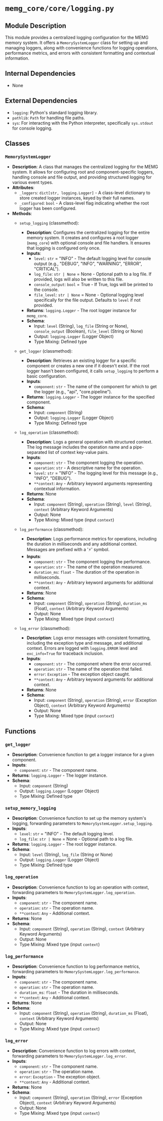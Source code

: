 # `memg_core/core/logging.py`

## Module Description
This module provides a centralized logging configuration for the MEMG memory system. It offers a `MemorySystemLogger` class for setting up and managing loggers, along with convenience functions for logging operations, performance metrics, and errors with consistent formatting and contextual information.

## Internal Dependencies
- None

## External Dependencies
- `logging`: Python's standard logging library.
- `pathlib`: `Path` for handling file paths.
- `sys`: For interacting with the Python interpreter, specifically `sys.stdout` for console logging.

## Classes

### `MemorySystemLogger`
- **Description**: A class that manages the centralized logging for the MEMG system. It allows for configuring root and component-specific loggers, handling console and file output, and providing structured logging for various event types.
- **Attributes**:
  - `_loggers`: `dict[str, logging.Logger]` - A class-level dictionary to store created logger instances, keyed by their full names.
  - `_configured`: `bool` - A class-level flag indicating whether the root logger has been configured.
- **Methods**:
  - `setup_logging` (classmethod):
    - **Description**: Configures the centralized logging for the entire memory system. It creates and configures a root logger (`memg_core`) with optional console and file handlers. It ensures that logging is configured only once.
    - **Inputs**:
      - `level`: `str` = "INFO" - The default logging level for console output (e.g., "DEBUG", "INFO", "WARNING", "ERROR", "CRITICAL").
      - `log_file`: `str | None` = None - Optional path to a log file. If provided, logs will also be written to this file.
      - `console_output`: `bool` = True - If True, logs will be printed to the console.
      - `file_level`: `str | None` = None - Optional logging level specifically for the file output. Defaults to `level` if not provided.
    - **Returns**: `logging.Logger` - The root logger instance for `memg_core`.
    - **Schema**:
      - Input: `level` (String), `log_file` (String or None), `console_output` (Boolean), `file_level` (String or None)
      - Output: `logging.Logger` (Logger Object)
      - Type Mixing: Defined type

  - `get_logger` (classmethod):
    - **Description**: Retrieves an existing logger for a specific component or creates a new one if it doesn't exist. If the root logger hasn't been configured, it calls `setup_logging` to perform a basic configuration.
    - **Inputs**:
      - `component`: `str` - The name of the component for which to get the logger (e.g., "api", "core.pipeline").
    - **Returns**: `logging.Logger` - The logger instance for the specified component.
    - **Schema**:
      - Input: `component` (String)
      - Output: `logging.Logger` (Logger Object)
      - Type Mixing: Defined type

  - `log_operation` (classmethod):
    - **Description**: Logs a general operation with structured context. The log message includes the operation name and a pipe-separated list of context key-value pairs.
    - **Inputs**:
      - `component`: `str` - The component logging the operation.
      - `operation`: `str` - A descriptive name for the operation.
      - `level`: `str` = "INFO" - The logging level for this message (e.g., "INFO", "DEBUG").
      - `**context`: `Any` - Arbitrary keyword arguments representing contextual information.
    - **Returns**: None
    - **Schema**:
      - Input: `component` (String), `operation` (String), `level` (String), `context` (Arbitrary Keyword Arguments)
      - Output: None
      - Type Mixing: Mixed type (input `context`)

  - `log_performance` (classmethod):
    - **Description**: Logs performance metrics for operations, including the duration in milliseconds and any additional context. Messages are prefixed with a '⚡' symbol.
    - **Inputs**:
      - `component`: `str` - The component logging the performance.
      - `operation`: `str` - The name of the operation measured.
      - `duration_ms`: `float` - The duration of the operation in milliseconds.
      - `**context`: `Any` - Arbitrary keyword arguments for additional context.
    - **Returns**: None
    - **Schema**:
      - Input: `component` (String), `operation` (String), `duration_ms` (Float), `context` (Arbitrary Keyword Arguments)
      - Output: None
      - Type Mixing: Mixed type (input `context`)

  - `log_error` (classmethod):
    - **Description**: Logs error messages with consistent formatting, including the exception type and message, and additional context. Errors are logged with `logging.ERROR` level and `exc_info=True` for traceback inclusion.
    - **Inputs**:
      - `component`: `str` - The component where the error occurred.
      - `operation`: `str` - The name of the operation that failed.
      - `error`: `Exception` - The exception object caught.
      - `**context`: `Any` - Arbitrary keyword arguments for additional context.
    - **Returns**: None
    - **Schema**:
      - Input: `component` (String), `operation` (String), `error` (Exception Object), `context` (Arbitrary Keyword Arguments)
      - Output: None
      - Type Mixing: Mixed type (input `context`)

## Functions

### `get_logger`
- **Description**: Convenience function to get a logger instance for a given component.
- **Inputs**:
  - `component`: `str` - The component name.
- **Returns**: `logging.Logger` - The logger instance.
- **Schema**:
  - Input: `component` (String)
  - Output: `logging.Logger` (Logger Object)
  - Type Mixing: Defined type

### `setup_memory_logging`
- **Description**: Convenience function to set up the memory system's logging, forwarding parameters to `MemorySystemLogger.setup_logging`.
- **Inputs**:
  - `level`: `str` = "INFO" - The default logging level.
  - `log_file`: `str | None` = None - Optional path to a log file.
- **Returns**: `logging.Logger` - The root logger instance.
- **Schema**:
  - Input: `level` (String), `log_file` (String or None)
  - Output: `logging.Logger` (Logger Object)
  - Type Mixing: Defined type

### `log_operation`
- **Description**: Convenience function to log an operation with context, forwarding parameters to `MemorySystemLogger.log_operation`.
- **Inputs**:
  - `component`: `str` - The component name.
  - `operation`: `str` - The operation name.
  - `**context`: `Any` - Additional context.
- **Returns**: None
- **Schema**:
  - Input: `component` (String), `operation` (String), `context` (Arbitrary Keyword Arguments)
  - Output: None
  - Type Mixing: Mixed type (input `context`)

### `log_performance`
- **Description**: Convenience function to log performance metrics, forwarding parameters to `MemorySystemLogger.log_performance`.
- **Inputs**:
  - `component`: `str` - The component name.
  - `operation`: `str` - The operation name.
  - `duration_ms`: `float` - The duration in milliseconds.
  - `**context`: `Any` - Additional context.
- **Returns**: None
- **Schema**:
  - Input: `component` (String), `operation` (String), `duration_ms` (Float), `context` (Arbitrary Keyword Arguments)
  - Output: None
  - Type Mixing: Mixed type (input `context`)

### `log_error`
- **Description**: Convenience function to log errors with context, forwarding parameters to `MemorySystemLogger.log_error`.
- **Inputs**:
  - `component`: `str` - The component name.
  - `operation`: `str` - The operation name.
  - `error`: `Exception` - The exception object.
  - `**context`: `Any` - Additional context.
- **Returns**: None
- **Schema**:
  - Input: `component` (String), `operation` (String), `error` (Exception Object), `context` (Arbitrary Keyword Arguments)
  - Output: None
  - Type Mixing: Mixed type (input `context`)
